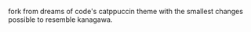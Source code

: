 fork from dreams of code's catppuccin theme with the smallest changes possible to resemble kanagawa.
